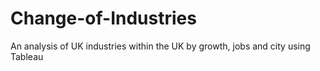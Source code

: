 # Change-of-Industries
An analysis of UK industries within the UK by growth, jobs and city using Tableau
